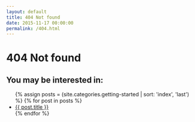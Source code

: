 ```yaml
---
layout: default
title: 404 Not found
date: 2015-11-17 00:00:00
permalink: /404.html
---
```


<h1>404 Not found</h1>
<h2 class="homepage">You may be interested in:</h2>
<ul class='list-unstyled'>
  {% assign posts = (site.categories.getting-started | sort: 'index', 'last') %}
  {% for post in posts %}
  <li>
    <a href="{{ post.url }}">{{ post.title }}</a>
  </li>
  {% endfor %}
</ul>

